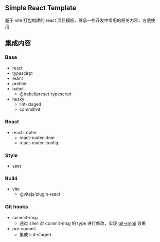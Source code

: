 ## Simple React Template

基于 vite 打包构建的 react 项目模板，继承一些开发中常用的相关内容，方便使用

## 集成内容

### Base
- react
- typescirpt
- eslint
- prettier
- babel
  - @babel/preset-typescript
- husky
  - lint-staged
  - commitlint

### React
- react-router
  - react-router-dom
  - react-router-config

### Style
- sass

### Build
- vite
  - @vitejs/plugin-react

### Git hooks
- commit-msg
  - 通过 shell 对 commit-msg 的 type 进行修改，实现 [git-emoji](https://gitmoji.dev/) 效果
- pre-commit
  - 集成 lint-staged